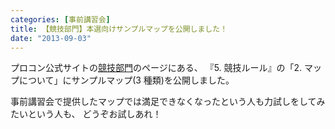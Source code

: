 ```yaml
---
categories: [事前講習会]
title: 【競技部門】本選向けサンプルマップを公開しました！
date: "2013-09-03"
---
```


プロコン公式サイトの<a href="http://procon.kushi.ro/contest/game#rule" title="競技部門" target="_blank">競技部門</a>のページにある、
『5. 競技ルール』の「2. マップについて」にサンプルマップ(3 種類)を公開しました。

事前講習会で提供したマップでは満足できなくなったという人も力試しをしてみたいという人も、
どうぞお試しあれ！
